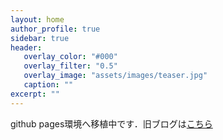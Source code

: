 ```yaml
---
layout: home
author_profile: true
sidebar: true
header:
   overlay_color: "#000"
   overlay_filter: "0.5"
   overlay_image: "assets/images/teaser.jpg"
   caption: "" 
excerpt: ""
---
```


github pages環境へ移植中です．旧ブログは[こちら](https://diracconstant6582evs.blog.fc2.com/)
